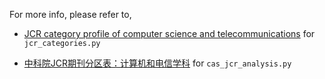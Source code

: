 For more info, please refer to,

- [JCR category profile of computer science and telecommunications](http://sparkandshine.net/jcr-category-profile-of-computer-science-and-telecommunications/) for `jcr_categories.py`

- [中科院JCR期刊分区表：计算机和电信学科]() for `cas_jcr_analysis.py`